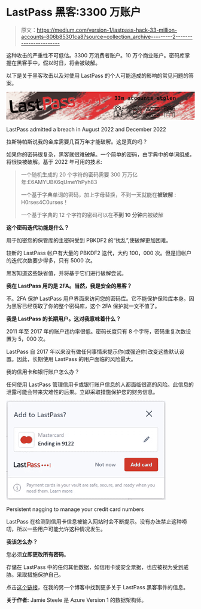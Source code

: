# LastPass 黑客:3300 万账户

> 原文：<https://medium.com/version-1/lastpass-hack-33-million-accounts-806b85301ca8?source=collection_archive---------2----------------------->

这种攻击的严重性不可低估。3300 万消费者账户。10 万个商业账户。密码库掌握在黑客手中，假以时日，将会被破解。

以下是关于黑客攻击以及对使用 LastPass 的个人可能造成的影响的常见问题的答案。

![](img/fb9afd789885e1e781eb2688ad2a52b8.png)

LastPass admitted a breach in August 2022 and December 2022

拉斯特帕斯说我的金库需要几百万年才能破解。这是真的吗？

如果你的密码很复杂，黑客就很难破解。一个简单的密码，由字典中的单词组成，将很快被破解。基于 2022 年可用的技术:

> 一个随机生成的 20 个字符的密码需要 300 万万亿年:E6AMYUBK6qUmeYhPyh83
> 
> 一个基于字典单词的密码，加上字母替换，不到一天就能在**被破解** : H0rses4C0urses！
> 
> 一个基于字典的 12 个字符的密码可以在**不到 10 分钟**内被破解

**这个密码迭代功能是什么？**

用于加密您的保管库的主密码受到 PBKDF2 的“扰乱”,使破解更加困难。

较新的 LastPass 帐户有大量的 PBKDF2 迭代，大约 100，000 次。但是旧帐户的迭代次数要少得多，只有 5000 次。

黑客知道这些缺省值，并将基于它们进行破解尝试。

**我在 LastPass 用的是 2FA。当然，我是安全的黑客？**

不。2FA 保护 LastPass 用户界面来访问您的密码库。它不能保护保险库本身。因为黑客已经窃取了你的整个密码库，这个 2FA 保护就一文不值了。

**我是 LastPass 的长期用户。这对我意味着什么？**

2011 年至 2017 年的账户违约率很低。密码长度只有 8 个字符，密码重复次数设置为 5，000 次。

LastPass 自 2017 年以来没有做任何事情来提示你(或强迫你)改变这些默认设置。因此，长期使用 LastPass 的用户面临的风险最大。

我的信用卡和银行账户怎么办？

任何使用 LastPass 管理信用卡或银行账户信息的人都面临很高的风险。此信息的泄露可能会带来灾难性的后果。立即采取措施保护您的财务信息。

![](img/00579ab4587adb991d480fb1291a2cde.png)

Persistent nagging to manage your credit card numbers

LastPass 在检测到信用卡信息被输入网站时会不断提示。没有办法禁止这种唠叨，所以一些用户可能允许这种情况发生。

**我该怎么办？**

您必须**立即更改所有密码**。

存储在 LastPass 中的任何其他数据，如信用卡或安全票据，也应被视为受到威胁。采取措施保护自己。

点击[这个链接](/version-1/lastpass-hack-is-my-data-safe-4f217b65ce61)，在我的另一个博客中找到更多关于 LastPass 黑客事件的信息。

**关于作者:** Jamie Steele 是 Azure Version 1 的数据架构师。
